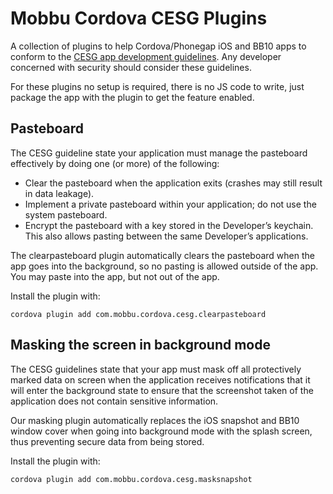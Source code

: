 # Mobbu Cordova CESG Plugins

A collection of plugins to help Cordova/Phonegap iOS and BB10 apps to conform to the [CESG app development guidelines](https://www.gov.uk/government/publications/end-user-devices-security-guidance-apple-ios-application-development/end-user-devices-security-guidance-apple-ios-application-security-guidance). Any developer concerned with security should consider these guidelines.

For these plugins no setup is required, there is no JS code to write, just package the app with the plugin to get the feature enabled.

## Pasteboard

The CESG guideline state your application must manage the pasteboard effectively by doing one (or more) of the following:

* Clear the pasteboard when the application exits (crashes may still result in data leakage).
* Implement a private pasteboard within your application; do not use the system pasteboard.
* Encrypt the pasteboard with a key stored in the Developer’s keychain. This also allows pasting between the same Developer’s applications.

The clearpasteboard plugin automatically clears the pasteboard when the app goes into the background, so no pasting is allowed outside of the app. You may paste into the app, but not out of the app.

Install the plugin with:

    cordova plugin add com.mobbu.cordova.cesg.clearpasteboard

## Masking the screen in background mode

The CESG guidelines state that your app must mask off all protectively marked data on screen when the application receives notifications that it will enter the background state to ensure that the screenshot taken of the application does not contain sensitive information.

Our masking plugin automatically replaces the iOS snapshot and BB10 window cover when going into background mode with the splash screen, thus preventing secure data from being stored.

Install the plugin with:

    cordova plugin add com.mobbu.cordova.cesg.masksnapshot

